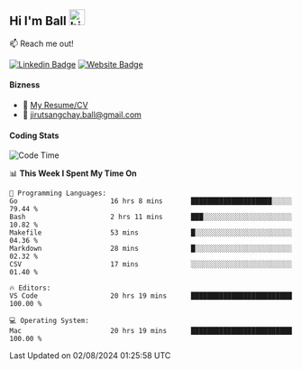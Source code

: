## Hi I'm Ball <img src="https://user-images.githubusercontent.com/1303154/88677602-1635ba80-d120-11ea-84d8-d263ba5fc3c0.gif" width="28px" height="28px" alt="hi">
 
:mailbox: Reach me out!

[![Linkedin Badge](https://img.shields.io/badge/-Jirut-0e76a8?style=flat&labelColor=0e76a8&logo=linkedin&logoColor=white)](https://www.linkedin.com/in/jirut-sangchay-338370251)
[![Website Badge](https://img.shields.io/badge/Website-184aa8?logo=website&logoColor=)](https://resume-jirut.web.app)

<!-- TODO: Add last video link -->
#### Bizness
- :paperclip: [My Resume/CV](https://github.com/Jirut01/Jirut01/blob/main/resume_jirut.pdf)
- :email: jirutsangchay.ball@gmail.com

#### Coding Stats


<!--START_SECTION:waka-->
![Code Time](http://img.shields.io/badge/Code%20Time-1%2C384%20hrs%2047%20mins-blue)

📊 **This Week I Spent My Time On** 

```text
💬 Programming Languages: 
Go                       16 hrs 8 mins       ████████████████████░░░░░   79.44 % 
Bash                     2 hrs 11 mins       ███░░░░░░░░░░░░░░░░░░░░░░   10.82 % 
Makefile                 53 mins             █░░░░░░░░░░░░░░░░░░░░░░░░   04.36 % 
Markdown                 28 mins             █░░░░░░░░░░░░░░░░░░░░░░░░   02.32 % 
CSV                      17 mins             ░░░░░░░░░░░░░░░░░░░░░░░░░   01.40 % 

🔥 Editors: 
VS Code                  20 hrs 19 mins      █████████████████████████   100.00 % 

💻 Operating System: 
Mac                      20 hrs 19 mins      █████████████████████████   100.00 % 
```


 Last Updated on 02/08/2024 01:25:58 UTC
<!--END_SECTION:waka-->
